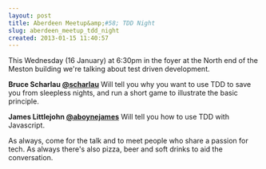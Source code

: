```yaml
---
layout: post
title: Aberdeen Meetup&amp;#58; TDD Night
slug: aberdeen_meetup_tdd_night
created: 2013-01-15 11:40:57
---
```


This Wednesday (16 January) at 6:30pm in the foyer at the North end of the Meston building we're talking about test driven development.

<b>Bruce Scharlau <a href="http://twitter.com/scharlau">@scharlau</a></b>
Will tell you why you want to use TDD to save you from sleepless nights, and run a short game to illustrate the basic principle.

<b>James Littlejohn <a href="http://twitter.com/aboynejames">@aboynejames</a></b>
Will tell you how to use TDD with Javascript.

As always, come for the talk and to meet people who share a passion for tech. As always there's also pizza, beer and soft drinks to aid the conversation.
